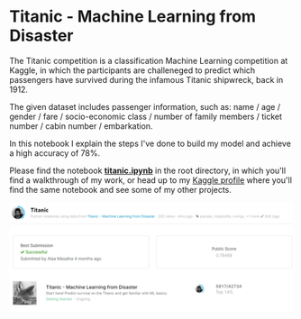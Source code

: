 # Titanic - Machine Learning from Disaster

The Titanic competition is a classification Machine Learning competition at Kaggle, in which the participants are challeneged to predict which passengers have survived during the infamous Titanic shipwreck, back in 1912.

The given dataset includes passenger information, such as: name / age / gender / fare / socio-economic class / number of family members / ticket number / cabin number / embarkation.

In this notebook I explain the steps I've done to build my model and achieve a high accuracy of 78%.

Please find the notebook [**titanic.ipynb**](https://github.com/masalha-alaa/Titanic/blob/master/titanic.ipynb) in the root directory, in which you'll find a walkthrough of my work, or head up to my [Kaggle profile](https://www.kaggle.com/alaamasalha/titanic) where you'll find the same notebook and see some of my other projects.

<img src="https://github.com/masalha-alaa/Titanic/blob/master/docs/titanic-profile.png">
